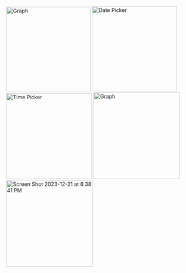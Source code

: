 <img width="226" alt="Graph" src="https://github.com/HunterStarets/health-tracker-app/assets/17518254/e1ae3d4a-0796-48c9-96e9-1a33ee51143d">
<img width="228" alt="Date Picker" src="https://github.com/HunterStarets/health-tracker-app/assets/17518254/7c9505e3-f0fd-479c-8b66-51060b235cee">
<img width="230" alt="Time Picker" src="https://github.com/HunterStarets/health-tracker-app/assets/17518254/3930949b-01a6-41bc-af1f-ed1091fdb506">
<img width="232" alt="Graph" src="https://github.com/HunterStarets/health-tracker-app/assets/17518254/15ea9c74-98a9-4aea-8fc9-522d5611a2cf">
<img width="232" alt="Screen Shot 2023-12-21 at 8 38 41 PM" src="https://github.com/HunterStarets/health-tracker-app/assets/17518254/86f10e36-757c-4ac9-9879-d9eb110b41fc">

